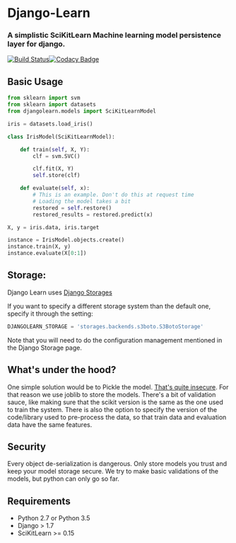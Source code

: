 # Django-Learn
### A simplistic SciKitLearn Machine learning model persistence layer for django.

[![Build Status](https://travis-ci.org/open-holvi/djangolearn.svg?branch=master)](https://travis-ci.org/open-holvi/djangolearn)[![Codacy Badge](https://api.codacy.com/project/badge/Grade/bd14b53e401548eb8324afa414f15f9c)](https://www.codacy.com/app/sergio_4/djangolearn?utm_source=github.com&amp;utm_medium=referral&amp;utm_content=open-holvi/djangolearn&amp;utm_campaign=Badge_Grade)

## Basic Usage
```py
from sklearn import svm
from sklearn import datasets
from djangolearn.models import SciKitLearnModel

iris = datasets.load_iris()

class IrisModel(SciKitLearnModel):

    def train(self, X, Y):
        clf = svm.SVC()

        clf.fit(X, Y)
        self.store(clf)

    def evaluate(self, x):
        # This is an example. Don't do this at request time
        # Loading the model takes a bit
        restored = self.restore()
        restored_results = restored.predict(x)

X, y = iris.data, iris.target

instance = IrisModel.objects.create()
instance.train(X, y)
instance.evaluate(X[0:1])
```

## Storage:

Django Learn uses [Django Storages](https://github.com/jschneier/django-storages)

If you want to specify a different storage system than the default one,
specify it through the setting:

```py
DJANGOLEARN_STORAGE = 'storages.backends.s3boto.S3BotoStorage'
```

Note that you will need to do the configuration management mentioned in the
Django Storage page.

## What's under the hood?

One simple solution would be to Pickle the model. [That's quite insecure](http://pyvideo.org/pycon-us-2014/pickles-are-for-delis-not-software.html).
For that reason we use joblib to store the models. There's a bit of validation sauce,
like making sure that the scikit version is the same as the one used to
train the system. There is also the option to specify the version of the
code/library used to pre-process the data, so that train data and evaluation
data have the same features.

## Security
Every object de-serialization is dangerous. Only store models you trust and
keep your model storage secure.
We try to make basic validations of the models, but python can only go so far.


## Requirements
* Python 2.7 or Python 3.5
* Django > 1.7
* SciKitLearn >= 0.15
